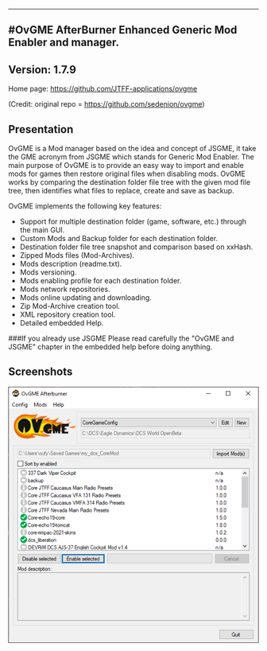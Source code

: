 ----------------------------------------------------------------------------------------
#OvGME AfterBurner
Enhanced Generic Mod Enabler and manager.
----------------------------------------------------------------------------------------
Version: 1.7.9
----------------------------------------------------------------------------------------

Home page: https://github.com/JTFF-applications/ovgme

(Credit: original repo = https://github.com/sedenion/ovgme)

Presentation
----------------------------------------------------------------------------------------
OvGME is a Mod manager based on the idea and concept of JSGME, it take the GME acronym
from JSGME which stands for Generic Mod Enabler. The main purpose of OvGME is to provide an
easy way to import and enable mods for games then restore original files when disabling mods.
OvGME works by comparing the destination folder file tree with the given mod file tree,
then identifies what files to replace, create and save as backup.

OvGME implements the following key features:

- Support for multiple destination folder (game, software, etc.) through the main GUI.
- Custom Mods and Backup folder for each destination folder.
- Destination folder file tree snapshot and comparison based on xxHash.
- Zipped Mods files (Mod-Archives).
- Mods description (readme.txt).
- Mods versioning.
- Mods enabling profile for each destination folder.
- Mods network repositories.
- Mods online updating and downloading.
- Zip Mod-Archive creation tool.
- XML repository creation tool.
- Detailed embedded Help.


###If you already use JSGME
Please read carefully the "OvGME and JSGME" chapter in the embedded help before doing
anything.

Screenshots
----------------------------------------------------------------------------------------
![OvGME Screenshot](snaps/screenshot.png)
